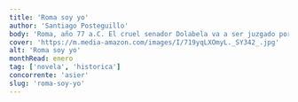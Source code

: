 ```yaml
---
title: 'Roma soy yo'
author: 'Santiago Posteguillo'
body: 'Roma, año 77 a.C. El cruel senador Dolabela va a ser juzgado por corrupción, pero ha contratado a los mejores abogados, ha comprado al jurado y, además, es conocido por usar la violencia contra todos los que se enfrentan a él. Nadie se atreve a ser el fiscal, hasta que de pronto, contra todo pronóstico, un joven patricio de tan solo veintitrés años acepta llevar la acusación, defender al pueblo de Roma y desafiar el poder de las élites. El nombre del desconocido abogado es Cayo Julio César.'
cover: 'https://m.media-amazon.com/images/I/719yqLXOmyL._SY342_.jpg'
alt: 'Roma soy yo'
monthRead: enero
tag: ['novela', 'historica']
concorrente: 'asier'
slug: 'roma-soy-yo'
---
```


